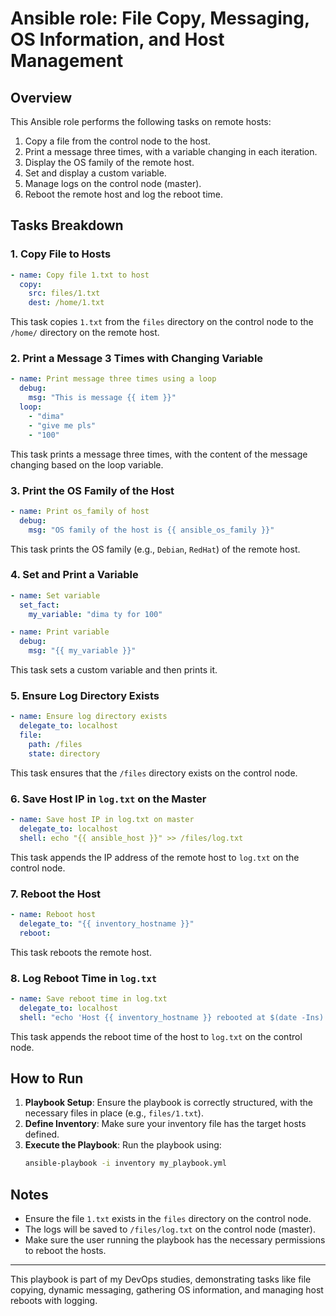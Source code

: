 
# Ansible role: File Copy, Messaging, OS Information, and Host Management

## Overview

This Ansible role performs the following tasks on remote hosts:
1. Copy a file from the control node to the host.
2. Print a message three times, with a variable changing in each iteration.
3. Display the OS family of the remote host.
4. Set and display a custom variable.
5. Manage logs on the control node (master).
6. Reboot the remote host and log the reboot time.

## Tasks Breakdown

### 1. **Copy File to Hosts**
```yaml
- name: Copy file 1.txt to host
  copy:
    src: files/1.txt
    dest: /home/1.txt
```
This task copies `1.txt` from the `files` directory on the control node to the `/home/` directory on the remote host.

### 2. **Print a Message 3 Times with Changing Variable**
```yaml
- name: Print message three times using a loop
  debug:
    msg: "This is message {{ item }}"
  loop:
    - "dima"
    - "give me pls"
    - "100"
```
This task prints a message three times, with the content of the message changing based on the loop variable.

### 3. **Print the OS Family of the Host**
```yaml
- name: Print os_family of host
  debug:
    msg: "OS family of the host is {{ ansible_os_family }}"
```
This task prints the OS family (e.g., `Debian`, `RedHat`) of the remote host.

### 4. **Set and Print a Variable**
```yaml
- name: Set variable
  set_fact:
    my_variable: "dima ty for 100"

- name: Print variable
  debug:
    msg: "{{ my_variable }}"
```
This task sets a custom variable and then prints it.

### 5. **Ensure Log Directory Exists**
```yaml
- name: Ensure log directory exists
  delegate_to: localhost
  file:
    path: /files
    state: directory
```
This task ensures that the `/files` directory exists on the control node.

### 6. **Save Host IP in `log.txt` on the Master**
```yaml
- name: Save host IP in log.txt on master
  delegate_to: localhost
  shell: echo "{{ ansible_host }}" >> /files/log.txt
```
This task appends the IP address of the remote host to `log.txt` on the control node.

### 7. **Reboot the Host**
```yaml
- name: Reboot host
  delegate_to: "{{ inventory_hostname }}"
  reboot:
```
This task reboots the remote host.

### 8. **Log Reboot Time in `log.txt`**
```yaml
- name: Save reboot time in log.txt
  delegate_to: localhost
  shell: "echo 'Host {{ inventory_hostname }} rebooted at $(date -Ins)' >> /files/log.txt"
```
This task appends the reboot time of the host to `log.txt` on the control node.

## How to Run

1. **Playbook Setup**: Ensure the playbook is correctly structured, with the necessary files in place (e.g., `files/1.txt`).
2. **Define Inventory**: Make sure your inventory file has the target hosts defined.
3. **Execute the Playbook**: Run the playbook using:
   ```bash
   ansible-playbook -i inventory my_playbook.yml
   ```

## Notes

- Ensure the file `1.txt` exists in the `files` directory on the control node.
- The logs will be saved to `/files/log.txt` on the control node (master).
- Make sure the user running the playbook has the necessary permissions to reboot the hosts.

---

This playbook is part of my DevOps studies, demonstrating tasks like file copying, dynamic messaging, gathering OS information, and managing host reboots with logging.

